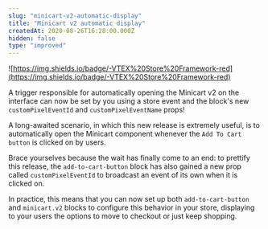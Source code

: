 ```yaml
---
slug: "minicart-v2-automatic-display"
title: "Minicart v2 automatic display"
createdAt: 2020-08-26T16:28:00.000Z
hidden: false
type: "improved"
---
```


![https://img.shields.io/badge/-VTEX%20Store%20Framework-red](https://img.shields.io/badge/-VTEX%20Store%20Framework-red) 

A trigger responsible for automatically opening the Minicart v2 on the interface can now be set by you using a store event and the block's new `customPixelEventId`  and `customPixelEventName` props!

A long-awaited scenario, in which this new release is extremely useful, is to automatically open the Minicart component whenever the `Add To Cart button` is clicked on by users. 

Brace yourselves because the wait has finally come to an end: to prettify this release, the `add-to-cart-button` block has also gained a new prop called `customPixelEventId` to broadcast an event of its own when it is clicked on.

In practice, this means that you can now set up both `add-to-cart-button` and `minicart.v2` blocks to configure this behavior in your store, displaying to your users the options to move to checkout or  just keep shopping.